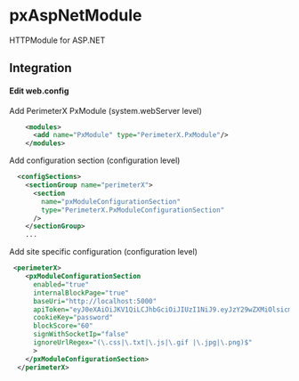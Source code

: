 # pxAspNetModule

HTTPModule for ASP.NET

## Integration

#### Edit web.config

Add PerimeterX PxModule (system.webServer level)

```xml
    <modules>
      <add name="PxModule" type="PerimeterX.PxModule"/>
    </modules>
```

Add configuration section (configuration level)

```xml
  <configSections>
    <sectionGroup name="perimeterX">
      <section
        name="pxModuleConfigurationSection"
        type="PerimeterX.PxModuleConfigurationSection"
      />
    </sectionGroup>
    ...
```

Add site specific configuration (configuration level)

```xml
 <perimeterX>
    <pxModuleConfigurationSection
      enabled="true"
      internalBlockPage="true"
      baseUri="http://localhost:5000"
      apiToken="eyJ0eXAiOiJKV1QiLCJhbGciOiJIUzI1NiJ9.eyJzY29wZXMiOlsicmlza19zY29yZSIsInJlc3RfYXBpIl0sImlhdCI6MTQ2MTA1MTc1Nywic3ViIjoiUFg2MDAyIiwianRpIjoiMTczNTJkYmMtODYwOS00YTBjLWIzN2EtYzY0NjUxNDE2MzU1In0.gSxeM85FtJhh4YeNqHP2WfOSKZl6Y0AwgS1icjiSrSk"
      cookieKey="password"
      blockScore="60"
      signWithSocketIp="false"
      ignoreUrlRegex="(\.css|\.txt|\.js|\.gif |\.jpg|\.png)$"
      >
    </pxModuleConfigurationSection>
  </perimeterX>
```
